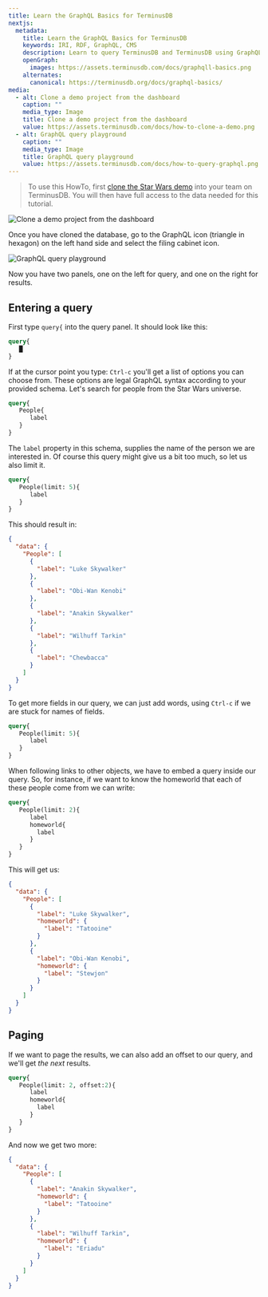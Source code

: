 ```yaml
---
title: Learn the GraphQL Basics for TerminusDB
nextjs:
  metadata:
    title: Learn the GraphQL Basics for TerminusDB
    keywords: IRI, RDF, GraphQL, CMS
    description: Learn to query TerminusDB and TerminusDB using GraphQL and a Star Wars data project that you can clone from the dashboard.
    openGraph:
      images: https://assets.terminusdb.com/docs/graphqll-basics.png
    alternates:
      canonical: https://terminusdb.org/docs/graphql-basics/
media:
  - alt: Clone a demo project from the dashboard
    caption: ""
    media_type: Image
    title: Clone a demo project from the dashboard
    value: https://assets.terminusdb.com/docs/how-to-clone-a-demo.png
  - alt: GraphQL query playground
    caption: ""
    media_type: Image
    title: GraphQL query playground
    value: https://assets.terminusdb.com/docs/how-to-query-graphql.png
---
```


> To use this HowTo, first [clone the Star Wars demo](/docs/clone-a-demo-terminuscms-project/) into your team on TerminusDB. You will then have full access to the data needed for this tutorial.

![Clone a demo project from the dashboard](https://assets.terminusdb.com/docs/how-to-clone-a-demo.png)

Once you have cloned the database, go to the GraphQL icon (triangle in hexagon) on the left hand side and select the filing cabinet icon.

![GraphQL query playground](https://assets.terminusdb.com/docs/how-to-query-graphql.png)

Now you have two panels, one on the left for query, and one on the right for results.

## Entering a query

First type `query{` into the query panel. It should look like this:

```graphql
query{
   █
}
```

If at the cursor point you type: `Ctrl-c` you'll get a list of options you can choose from. These options are legal GraphQL syntax according to your provided schema. Let's search for people from the Star Wars universe.

```graphql
query{
   People{
      label
   }
}
```

The `label` property in this schema, supplies the name of the person we are interested in. Of course this query might give us a bit too much, so let us also limit it.

```graphql
query{
   People(limit: 5){
      label
   }
}
```

This should result in:

```json
{
  "data": {
    "People": [
      {
        "label": "Luke Skywalker"
      },
      {
        "label": "Obi-Wan Kenobi"
      },
      {
        "label": "Anakin Skywalker"
      },
      {
        "label": "Wilhuff Tarkin"
      },
      {
        "label": "Chewbacca"
      }
    ]
  }
}
```

To get more fields in our query, we can just add words, using `Ctrl-c` if we are stuck for names of fields.

```graphql
query{
   People(limit: 5){
      label
   }
}
```

When following links to other objects, we have to embed a query inside our query. So, for instance, if we want to know the homeworld that each of these people come from we can write:

```graphql
query{
   People(limit: 2){
      label
      homeworld{
        label
      }
   }
}
```

This will get us:

```json
{
  "data": {
    "People": [
      {
        "label": "Luke Skywalker",
        "homeworld": {
          "label": "Tatooine"
        }
      },
      {
        "label": "Obi-Wan Kenobi",
        "homeworld": {
          "label": "Stewjon"
        }
      }
    ]
  }
}
```

## Paging

If we want to page the results, we can also add an offset to our query, and we'll get _the next_ results.

```graphql
query{
   People(limit: 2, offset:2){
      label
      homeworld{
        label
      }
   }
}
```

And now we get two more:

```json
{
  "data": {
    "People": [
      {
        "label": "Anakin Skywalker",
        "homeworld": {
          "label": "Tatooine"
        }
      },
      {
        "label": "Wilhuff Tarkin",
        "homeworld": {
          "label": "Eriadu"
        }
      }
    ]
  }
}
```